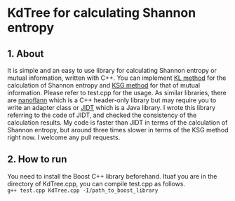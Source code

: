 # KdTree for calculating Shannon entropy
## 1. About
It is simple and an easy to use library for calculating Shannon entropy or mutual information, written with C++.
You can implement [KL method](http://www.mathnet.ru/php/archive.phtml?wshow=paper&jrnid=ppi&paperid=797&option_lang=eng) for the calculation of Shannon entropy and [KSG method](https://journals.aps.org/pre/abstract/10.1103/PhysRevE.69.066138) for that of mutual information.
Please refer to test.cpp for the usage.
As similar libraries, there are [nanoflann](https://github.com/jlblancoc/nanoflann) which is a C++ header-only library but may require you to write an adapter class or [JIDT](https://github.com/jlizier/jidt) which is a Java library.
I wrote this library referring to the code of JIDT, and checked the consistency of the calculation results.
My code is faster than JIDT in terms of the calculation of Shannon entropy, but around three times slower in terms of the KSG method right now. I welcome any pull requests.

## 2. How to run
You need to install the Boost C++ library beforehand. Ituaf you are in the directory of KdTree.cpp, you can compile test.cpp as follows.  
```g++ test.cpp KdTree.cpp -I/path_to_boost_library ```
